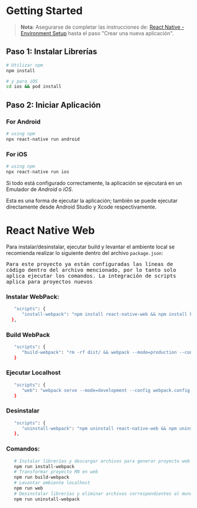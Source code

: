 

# Getting Started

>**Nota**: Asegurarse de completar las instrucciones de: [React Native - Environment Setup](https://reactnative.dev/docs/environment-setup)  hasta el paso "Crear una nueva aplicación".

## Paso 1: Instalar Librerías
```bash
# Utilizar npm
npm install

# y para iOS
cd ios && pod install
```

## Paso 2: Iniciar Aplicación 

### For Android

```bash
# using npm
npx react-native run android 
```

### For iOS

```bash
# using npm
npx react-native run ios 
``` 

Si todo está configurado correctamente, la aplicación se ejecutará en un Emulador de _Android_ o _iOS_.

Esta es una forma de ejecutar la aplicación; también se puede ejecutar directamente desde Android Studio y Xcode respectivamente.


 
#
#
# React Native Web 
Para instalar/desinstalar, ejecutar build y levantar el ambiente local se recomienda realizar lo siguiente dentro del archivo `package.json`: 

<kbd>Para este proyecto ya están configuradas las líneas de código dentro del archivo mencionado, por lo tanto solo aplica ejecutar los comandos. La integración de scripts aplica para proyectos nuevos</kbd>

### Instalar WebPack: 
```bash
   "scripts": { 
      "install-webpack": "npm install react-native-web && npm install babel-plugin-react-native-web webpack webpack-cli webpack-dev-server html-webpack-plugin react-dom babel-loader url-loader @svgr/webpack && mkdir public && git clone https://github.com/camividalt/files-react-native-web/ && mv files-react-native-web/public/index.html ./public && mv files-react-native-web/App.web.tsx ./ && mv files-react-native-web/index.web.js ./ && mv files-react-native-web/webpack.config.js ./ && rm -rf files-react-native-web"
  },
```

### Build WebPack
```bash
   "scripts": {
      "build-webpack": "rm -rf dist/ && webpack --mode=production --config webpack.config.js",
   }
```

### Ejecutar Localhost
```bash
   "scripts": {
      "web": "webpack serve --mode=development --config webpack.config.js",
   }
```

### Desinstalar 
```bash
   "scripts": {
      "uninstall-webpack": "npm uninstall react-native-web && npm uninstall babel-plugin-react-native-web webpack webpack-cli webpack-dev-server html-webpack-plugin react-dom babel-loader url-loader @svgr/webpack && rm -rf public/ && rm -rf index.web.js && rm -rf App.web.tsx && rm -rf webpack.config.js",
   },
```

### Comandos: 
```bash
   # Instalar librerías y descargar archivos para generar proyecto web 
   npm run install-webpack
   # Transformar proyecto RN en web 
   npm run build-webpack
   # Levantar ambiente localhost 
   npm run web
   # Desinstalar librerías y eliminar archivos correspondientes al mundo web
   npm run uninstall-webpack
```